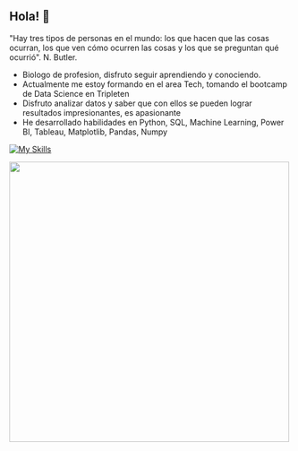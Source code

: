 ## Hola! 👋

<!--
**edy-29/edy-29** is a ✨ _special_ ✨ repository because its `README.md` (this file) appears on your GitHub profile. -->

"Hay tres tipos de personas en el mundo: los que hacen que las cosas ocurran, los que ven cómo ocurren las cosas y los que se preguntan qué ocurrió". N. Butler.
- Biologo de profesion, disfruto seguir aprendiendo y conociendo.
- Actualmente me estoy formando en el area Tech, tomando el bootcamp de Data Science en Tripleten
- Disfruto analizar datos y saber que con ellos se pueden lograr resultados impresionantes, es apasionante
- He desarrollado habilidades en Python, SQL, Machine Learning, Power BI, Tableau, Matplotlib, Pandas, Numpy


[![My Skills](https://skillicons.dev/icons?i=discord,github,linkedin,powershell,sklearn,vscode,js,html,py)](https://skillicons.dev)

<img src="https://github.com/Anmol-Baranwal/Cool-GIFs-For-GitHub/assets/74038190/9d0fd0c4-5c7f-4122-b884-64a1e1685d2d" width="500">
<br><br>
